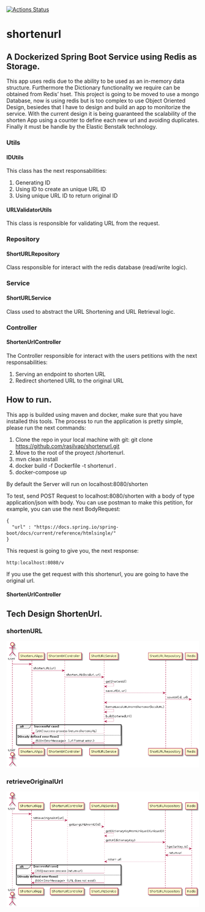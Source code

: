 [![Actions Status](https://github.com/rasilvap/shortenurl/workflows/Build%20and%20Test/badge.svg)](https://github.com/rasilvap/shortenurl/actions)

# shortenurl

## A Dockerized Spring Boot Service using Redis as Storage.

This app uses redis  due to the ability to be used as an in-memory data structure. Furthermore the Dictionary functionality we require can be obtained from Redis’ hset. This project is going to be moved to use a mongo Database, now is using redis but is too complex to use Object Oriented Design, besiedes that I have to design and build an app to monitorize the service. With the current design it is being guaranteed the scalability of the shorten App using a counter to define each new url and avoiding duplicates. Finally it must be handle by the Elastic Benstalk technology.
### Utils

#### IDUtils
This class has the next responsabilities:
1. Generating ID
2. Using ID to create an unique URL ID
3. Using unique URL ID to return original ID

#### URLValidatorUtils

This class is responsible for validating URL from the request.

### Repository

#### ShortURLRepository
Class responsible for interact with the redis database (read/write logic).

### Service

#### ShortURLService
Class used to abstract the URL Shortening and URL Retrieval logic.

### Controller

#### ShortenUrlController
The Controller responsible for interact with the users petitions with the next responsabilities:
1. Serving an endpoint to shorten URL
2. Redirect shortened URL to the original URL

## How to run.

This app is builded using maven and docker, make sure that you have installed this tools. The process to run the application is pretty simple, please run the next commands:

1. Clone the repo in your local machine with git: git clone https://github.com/rasilvap/shortenurl.git
2. Move to the root of the proyect /shortenurl.
3. mvn clean install
4. docker build -f Dockerfile -t shortenurl .
5. docker-compose up

By default the Server will run on localhost:8080/shorten

To test, send POST Request to localhost:8080/shorten with a body of type application/json with body. You can use postman to make this petition, for example, you can use the next BodyRequest:

```
{
  "url" : "https://docs.spring.io/spring-boot/docs/current/reference/htmlsingle/"
}
```

This request is going to give you, the next response:

```
http:localhost:8080/v
```

If you use the get request with this shortenurl, you are going to have the original url.


#### ShortenUrlController


## Tech Design ShortenUrl.

### shortenURL
<img src = "src/main/java/com/neueda/shorturl/web/images/shortenURL.png" />


### retrieveOriginalUrl

<img src = "src/main/java/com/neueda/shorturl/web/images/retrieveOriginalURL.png" />



